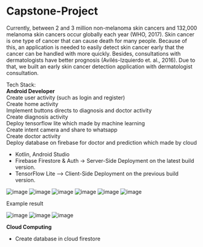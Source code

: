 # Capstone-Project
Currently, between 2 and 3 million non-melanoma skin cancers and 132,000 melanoma skin cancers occur globally each year (WHO, 2017). Skin cancer is one type of cancer that can cause death for many people. Because of this, an application is needed to easily detect skin cancer early that the cancer can be handled with more quickly. Besides, consultations with dermatologists have better prognosis (Avilés-Izquierdo et. al., 2016). Due to that, we built an early skin cancer detection application with dermatologist consultation.

Tech Stack:<br /> 
**Android Developer**<br /> 
Create user activity (such as login and register)<br /> 
Create home activity <br /> 
Implement buttons directs to diagnosis and doctor activity<br /> 
Create diagnosis activity<br /> 
Deploy tensorflow lite which made by machine learning<br /> 
Create intent camera and share to whatsapp<br /> 
Create doctor activity<br /> 
Deploy database on firebase for doctor and prediction which made by cloud<br /> 

- Kotlin, Android Studio
- Firebase Firestore & Auth -> Server-Side Deployment on the latest build version.
- TensorFlow Lite --> Client-Side Deployment on the previous build version.

![image](https://user-images.githubusercontent.com/56616689/120763740-b8dd7780-c541-11eb-88ae-fb9f439cffe2.png)
![image](https://user-images.githubusercontent.com/56616689/120763777-c266df80-c541-11eb-8edd-c9f7c0a44047.png)
![image](https://user-images.githubusercontent.com/56616689/120763825-cdba0b00-c541-11eb-89b3-d21868f671f7.png)
![image](https://user-images.githubusercontent.com/56616689/120763877-dad6fa00-c541-11eb-9e12-0f29505b93a9.png)
![image](https://user-images.githubusercontent.com/56616689/120763924-e75b5280-c541-11eb-96f2-faba48bbcfb0.png)
![image](https://user-images.githubusercontent.com/56616689/120763637-9ea39980-c541-11eb-82c7-a44566521893.png)

Example result


![image](https://user-images.githubusercontent.com/56616689/120764254-31443880-c542-11eb-8922-c8e02d97cd08.png)
![image](https://user-images.githubusercontent.com/56616689/120764067-0823a800-c542-11eb-8681-32b2f4114ad4.png)
![image](https://user-images.githubusercontent.com/56616689/120764136-15d92d80-c542-11eb-9358-61bb524a4a18.png)

**Cloud Computing**<br /> 
- Create database in cloud firestore<br /> 
